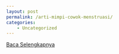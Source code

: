 ```yaml
---
layout: post
permalink: /arti-mimpi-cowok-menstruasi/
categories:
    - Uncategorized
---
```


[Baca Selengkapnya](/02)